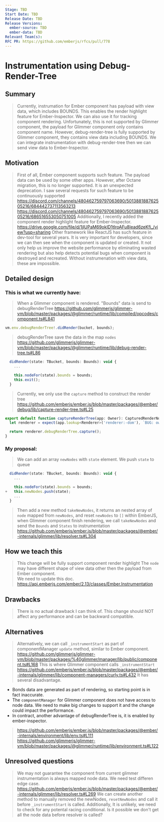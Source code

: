 ```yaml
---
Stage: TBD
Start Date: TBD
Release Date: TBD
Release Versions:
  ember-source: TBD
  ember-data: TBD
Relevant Team(s): 
RFC PR: https://github.com/emberjs/rfcs/pull/778
---
```


<!--- 
Directions for above: 

Stage: Leave as is
Start Date: Fill in with today's date, YYYY-MM-DD
Release Date: Leave as is
Release Versions: Leave as is
Relevant Team(s): Fill this in with the [team(s)](README.md#relevant-teams) to which this RFC applies
RFC PR: Fill this in with the URL for the Proposal RFC PR
-->

# Instrumentation using Debug-Render-Tree

## Summary

> Currently, instrumation for Ember component has payload with view data, which includes BOUNDS. This enables the render highlight feature for Ember-Inspector. We can also use it for tracking component rendering. Unfortunately, this is not supported by Glimmer component, the payload for Glimmer component only contains component name. However, debug-render-tree is fully supported by Glimmer component, they contains view data including BOUNDS. We can integrate instrumentation with debug-render-tree then we can send view data to Ember-Inspector. 

## Motivation

> First of all, Ember component supports such feature. The payload data can be used by some other apps. However, after Octane migration, this is no longer supported. It is an unexpected deprecation. I saw several requests for such feature to be continuously supported 
> https://discord.com/channels/480462759797063690/501388188762505216/684442737113563213
> https://discord.com/channels/480462759797063690/501388188762505216/686516553050751005
> Additionally, I recently added the component render highlight feature for Ember-Inspector. 
> https://drive.google.com/file/d/1jIUPaM69okID1tlroAFu8lead6zeKfi_/view?usp=sharing
Other framework like ReactJS has such feature in dev-tool for several years. It is very important for developers, since we can then see when the component is updated or created. It not only help us improve the website performance by eliminating wasted rendering but also help detects potential bugs when component is destroyed and recreated. Without instrumenation with view data, these are impossible.


## Detailed design
### This is what we currently have:
> When a Glimmer component is rendered. "Bounds" data is send to debugRenderTree
> https://github.com/glimmerjs/glimmer-vm/blob/master/packages/@glimmer/runtime/lib/compiled/opcodes/component.ts#L841
```js
vm.env.debugRenderTree!.didRender(bucket, bounds);
```
> debugRenderTree save the data in the map `nodes`
> https://github.com/glimmerjs/glimmer-vm/blob/master/packages/@glimmer/runtime/lib/debug-render-tree.ts#L86
```js
  didRender(state: TBucket, bounds: Bounds): void {
    ...

    this.nodeFor(state).bounds = bounds;
    this.exit();
  }
```
> Currently, we only use the `capture` method to construct the render tree
> https://github.com/emberjs/ember.js/blob/master/packages/@ember/debug/lib/capture-render-tree.ts#L25
```js
export default function captureRenderTree(app: Owner): CapturedRenderNode[] {
  let renderer = expect(app.lookup<Renderer>('renderer:-dom'), `BUG: owner is missing renderer`);

  return renderer.debugRenderTree.capture();
}
```
### My proposal:
> We can add an array `newNodes` with `state` element. We push `state` to queue
```js
  didRender(state: TBucket, bounds: Bounds): void {
    ...

    this.nodeFor(state).bounds = bounds;
+   this.newNodes.push(state);
    ...
  }
```
> Then add a new method `takeNewNodes`, it returns an nested array of `node` mapped from `newNodes`, and reset `newNodes` to `[]` 
within EmberJS, when Glimmer component finish rendering, we call `takeNewNodes` and send the `Bounds` and `States` to instrumentation
> https://github.com/emberjs/ember.js/blob/master/packages/@ember/-internals/glimmer/lib/resolver.ts#L304


## How we teach this

> This change will be fully support component render highlight
> The `node` may have different shape of view data other then the payload from Ember component.  
> We need to update this doc. https://api.emberjs.com/ember/2.13/classes/Ember.Instrumentation

## Drawbacks

> There is no actual drawback I can think of. This change should NOT affect any performance and can be backward compatible.

## Alternatives

> Alternatively, we can call `_instrumentStart` as part of componentManager `update` method, similar to Ember component.
> https://github.com/glimmerjs/glimmer-vm/blob/master/packages/%40glimmer/manager/lib/public/component.ts#L168
> This is where Glimmer component calls `_instrumentStart`
> https://github.com/emberjs/ember.js/blob/master/packages/@ember/-internals/glimmer/lib/component-managers/curly.ts#L432
> It has several disadvantage.
 - Bonds data are generated as part of rendering, so starting point is in fact inaccurate. 
 - The `componentManager` for Glimmer component does not have access to node data. We need to make big changes to support it and the change could impact the performance.
 - In contract, another advantage of debugRenderTree is, it is enabled by ember-inspector. 
> https://github.com/emberjs/ember.js/blob/master/packages/@ember/-internals/environment/lib/env.ts#L111
> https://github.com/glimmerjs/glimmer-vm/blob/master/packages/@glimmer/runtime/lib/environment.ts#L122

## Unresolved questions

> We may not guarantee the component from current glimmer instrumentation is always mapped node data. We need test differen edge case.
> https://github.com/emberjs/ember.js/blob/master/packages/@ember/-internals/glimmer/lib/resolver.ts#L269
> We can create another method to manually removed the newNodes, `resetNewNodes` and call it before `_instrumentStart` is called.
> Additionally, It is unlikely, we need to check for any potental racing conditional. Is it possible we don't get all the node data before resolver is called? 

